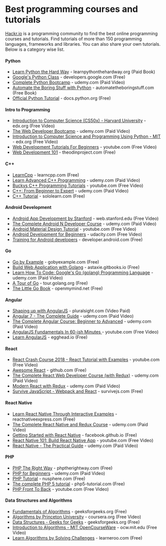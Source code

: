 # Best programming courses and tutorials
[Hackr.io](https://hackr.io) is a programming community to find the best online programming courses and tutorials. Find tutorials of more than 150 programming languages, frameworks and libraries. You can also share your own tutorials.
Below is a category wise list. 
#### Python
* [Learn Python the Hard Way](http://localhost:8000/tutorial/learn-python-the-hard-way) - learnpythonthehardway.org (Paid Book)
* [Google's Python Class](http://localhost:8000/tutorial/googles-python-class) - developers.google.com (Free)
* [Complete Python Bootcamp](http://localhost:8000/tutorial/complete-python-bootcamp) - udemy.com (Paid Video)
* [Automate the Boring Stuff with Python](http://localhost:8000/tutorial/automate-the-boring-stuff-with-python) - automatetheboringstuff.com (Free Book)
* [Official Python Tutorial](http://localhost:8000/tutorial/official-python-tutorial) - docs.python.org (Free)
#### Intro to Programming
* [Introduction to Computer Science (CS50x) - Harvard University](http://localhost:8000/tutorial/introduction-to-computer-science-harvard-university) - edx.org (Free Video)
* [The Web Developer Bootcamp](http://localhost:8000/tutorial/the-web-developer-bootcamp) - udemy.com (Paid Video)
* [Introduction to Computer Science and Programming Using Python - MIT](http://localhost:8000/tutorial/introduction-to-computer-science-and-programming-using-python-mit) - edx.org (Free Video)
* [Web Development Tutorials For Beginners](http://localhost:8000/tutorial/web-development-tutorials-for-beginners) - youtube.com (Free Video)
* [Web Development 101](http://localhost:8000/tutorial/web-development-101) - theodinproject.com (Free)
#### C++
* [LearnCpp](http://localhost:8000/tutorial/learncpp) - learncpp.com (Free)
* [Learn Advanced C++ Programming](http://localhost:8000/tutorial/learn-advanced-c-plus-plus-programming) - udemy.com (Paid Video)
* [Buckys C++ Programming Tutorials](http://localhost:8000/tutorial/buckys-c-programming-tutorials) - youtube.com (Free Video)
* [C++: From Beginner to Expert](http://localhost:8000/tutorial/c-plus-plus-from-beginner-to-expert) - udemy.com (Paid Video)
* [C++ Tutorial](http://localhost:8000/tutorial/c-plus-plus-tutorial) - sololearn.com (Free)
#### Android Development
* [Android App Development by Stanford](http://localhost:8000/tutorial/android-app-development-by-stanford) - web.stanford.edu (Free Video)
* [The Complete Android N Developer Course](http://localhost:8000/tutorial/the-complete-android-developer-course) - udemy.com (Paid Video)
* [Android Material Design Tutorial](http://localhost:8000/tutorial/android-material-design-tutorial) - youtube.com (Free Video)
* [Android Development for Beginners](http://localhost:8000/tutorial/android-development-for-beginners) - udacity.com (Free Video)
* [Training for Android developers](http://localhost:8000/tutorial/training-for-android-developers) - developer.android.com (Free)
#### Go
* [Go by Example](http://localhost:8000/tutorial/go-by-example) - gobyexample.com (Free)
* [Build Web Application with Golang](http://localhost:8000/tutorial/build-web-application-with-golang) - astaxie.gitbooks.io (Free)
* [Learn How To Code: Google's Go (golang) Programming Language](http://localhost:8000/tutorial/learn-how-to-code-googles-go-golang-programming-language) - udemy.com (Paid Video)
* [A Tour of Go](http://localhost:8000/tutorial/a-tour-of-go) - tour.golang.org (Free)
* [The Little Go Book](http://localhost:8000/tutorial/the-little-go-book) - openmymind.net (Free)
#### Angular
* [Shaping up with AngularJS](http://localhost:8000/tutorial/shaping-up-with-angularjs) - pluralsight.com (Video Paid)
* [Angular 7 - The Complete Guide](http://localhost:8000/tutorial/angular-7-the-complete-guide) - udemy.com (Paid Video)
* [The Complete Angular Course: Beginner to Advanced](http://localhost:8000/tutorial/complete-angular-course-beginner-to-advanced) - udemy.com (Paid Video)
* [AngularJS Fundamentals In 60-ish Minutes ](http://localhost:8000/tutorial/angularjs-fundamentals-in-60-ish-minutes) - youtube.com (Free Video)
* [Learn AngularJS](http://localhost:8000/tutorial/new-to-angularjs-eggheadio) - egghead.io (Free)
#### React
* [React Crash Course 2018 - React Tutorial with Examples](http://localhost:8000/tutorial/react-crash-course-2018-react-tutorial-with-examples) - youtube.com (Free Video)
* [Awesome React](http://localhost:8000/tutorial/awesome-react) - github.com (Free)
* [The Complete React Web Developer Course (with Redux)](http://localhost:8000/tutorial/the-complete-react-web-developer-course-with-redux) - udemy.com (Paid Video)
* [Modern React with Redux](http://localhost:8000/tutorial/modern-react-with-redux) - udemy.com (Paid Video)
* [Survive JavaScript - Webpack and React](http://localhost:8000/tutorial/survive-javascript) - survivejs.com (Free)
#### React Native
* [Learn React Native Through Interactive Examples](http://localhost:8000/tutorial/learn-react-native-through-interactive-examples) - reactnativeexpress.com (Free)
* [The Complete React Native and Redux Course](http://localhost:8000/tutorial/the-complete-react-native-and-redux-course) - udemy.com (Paid Video)
* [Getting Started with React Native](http://localhost:8000/tutorial/getting-started-with-react-native) - facebook.github.io (Free)
* [React Native 101: Build React Native App](http://localhost:8000/tutorial/react-native-101-build-react-native-app) - youtube.com (Free Video)
* [React Native - The Practical Guide](http://localhost:8000/tutorial/react-native-the-practical-guide) - udemy.com (Paid Video)
#### PHP
* [PHP The Right Way](http://localhost:8000/tutorial/php-the-right-way) - phptherightway.com (Free)
* [PHP for Beginners](http://localhost:8000/tutorial/php-for-beginners) - udemy.com (Paid Video)
* [PHP Tutorial](http://localhost:8000/tutorial/php-tutorial) - nusphere.com (Free)
* [The complete PHP 5 tutorial](http://localhost:8000/tutorial/the-complete-php-5-tutorial) - php5-tutorial.com (Free)
* [PHP Front To Back](http://localhost:8000/tutorial/php-front-to-back) - youtube.com (Free Video)
#### Data Structures and Algorithms
* [Fundamentals of Algorithms](http://localhost:8000/tutorial/geeks-for-geeks) - geeksforgeeks.org (Free)
* [Algorithms by Princeton University](http://localhost:8000/tutorial/algorithms-by-princeton-university) - coursera.org (Free Video)
* [Data Structures - Geeks for Geeks](http://localhost:8000/tutorial/data-structures-geeks-for-geeks) - geeksforgeeks.org (Free)
* [Introduction to Algorithms - MIT OpenCourseWare](http://localhost:8000/tutorial/introduction-to-algorithms) - ocw.mit.edu (Free Video)
* [Learn Algorithms by Solving Challenges](http://localhost:8000/tutorial/learn-algorithms-by-solving-challenges) - learneroo.com (Free)


